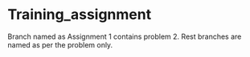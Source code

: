 # Training_assignment

Branch named as Assignment 1 contains problem 2.
Rest branches are named as per the problem only.

